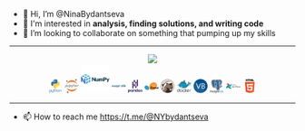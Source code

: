 - 👋 Hi, I’m @NinaBydantseva
- 👀 I'm interested in **analysis, finding solutions, and writing code**
- 💞️ I’m looking to collaborate on something that pumping up my skills
- ---

<div id="header" align="center">
  <img src="https://media.giphy.com/media/M9gbBd9nbDrOTu1Mqx/giphy.gif" width="50"/>
</div>
<div id="header" align="center">
  <img src="https://github.com/devicons/devicon/blob/master/icons/python/python-original-wordmark.svg" width="25"/>
  <img src="https://github.com/devicons/devicon/blob/master/icons/jupyter/jupyter-original-wordmark.svg" width="25"/>   
  <img src="https://github.com/devicons/devicon/blob/master/icons/numpy/numpy-original-wordmark.svg" width="50"/>    
  <img src="https://github.com/devicons/devicon/blob/master/icons/matplotlib/matplotlib-original-wordmark.svg" width="25"/>      
  <img src="https://github.com/devicons/devicon/blob/master/icons/pandas/pandas-original-wordmark.svg" width="25"/>    
  <img src="https://github.com/devicons/devicon/blob/master/icons/scikitlearn/scikitlearn-original.svg" width="25"/>    
  <img src="https://github.com/devicons/devicon/blob/master/icons/dbeaver/dbeaver-original.svg" width="25"/>    
  <img src="https://github.com/devicons/devicon/blob/master/icons/docker/docker-original-wordmark.svg" width="25"/>      
  <img src="https://github.com/devicons/devicon/blob/master/icons/visualbasic/visualbasic-original.svg" width="25"/>    
  <img src="https://github.com/devicons/devicon/blob/master/icons/postgresql/postgresql-original-wordmark.svg" width="25"/>   
  <img src="https://github.com/devicons/devicon/blob/master/icons/apacheairflow/apacheairflow-original-wordmark.svg" width="25"/>      
  <img src="https://github.com/devicons/devicon/blob/master/icons/html5/html5-original-wordmark.svg" width="25"/>  
</div>

- ---
- 📫 How to reach me https://t.me/@NYbydantseva
